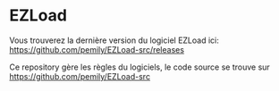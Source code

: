 # EZLoad

Vous trouverez la dernière version du logiciel EZLoad ici: https://github.com/pemily/EZLoad-src/releases


Ce repository gère les règles du logiciels, le code source se trouve sur https://github.com/pemily/EZLoad-src 
